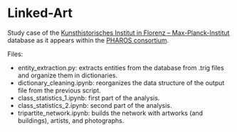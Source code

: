 # Linked-Art

Study case of the [Kunsthistorisches Institut in Florenz –  Max-Planck-Institut ](https://www.khi.fi.it/en/index.php) database as it appears within the [PHAROS consortium](http://pharosartresearch.org/home).  

Files:  
- entity_extraction.py: extracts entities from the database from .trig files and organize them in dictionaries.  
- dictionary_cleaning.ipynb: reorganizes the data structure of the output file from the previous script.  
- class_statistics_1.ipynb: first part of the analysis.  
- class_statistics_2.ipynb: second part of the analysis.  
- tripartite_network.ipynb: builds the network with artworks (and buildings), artists, and photographs.  
